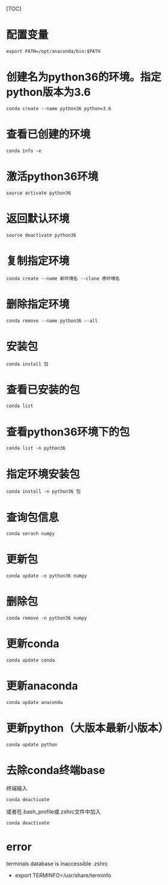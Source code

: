 [TOC]

# 配置变量
```
export PATH=/opt/anaconda/bin:$PATH
```

# 创建名为python36的环境。指定python版本为3.6
```
conda create --name python36 python=3.6
```

# 查看已创建的环境
```
conda info -e
```

# 激活python36环境
```
source activate python36
```

# 返回默认环境
```
source deactivate python36
```

# 复制指定环境
```
conda create --name 新环境名 --clone 原环境名
```

# 删除指定环境
```
conda remove --name python36 --all
```

# 安装包
```
conda install 包
```

# 查看已安装的包
```
conda list
```

# 查看python36环境下的包
```
conda list -n python36
```

# 指定环境安装包
```
conda install -n python36 包
```

# 查询包信息
```
conda serach numpy
```

# 更新包
```
conda update -n python36 numpy
```

# 删除包
```
conda remove -n python36 numpy
```

# 更新conda
```
conda update conda
```

# 更新anaconda
```
conda update anaconda
```

# 更新python（大版本最新小版本）
```
conda update python
```

# 去除conda终端base
终端输入
```
conda deactivate
```
或者在.bash_profile或.zshrc文件中加入
```
conda deactivate
```


# error
terminals database is inaccessible
.zshrc
+ export TERMINFO=/usr/share/terminfo